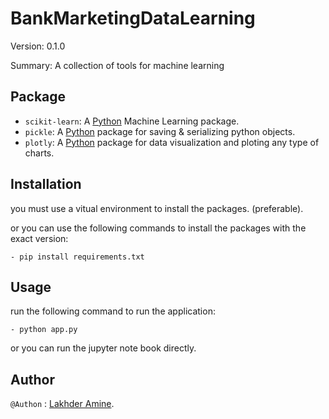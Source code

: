 # BankMarketingDataLearning

Version: 0.1.0

Summary: A collection of tools for machine learning

## Package

- `scikit-learn`: A [Python](#Python) Machine Learning package.
- `pickle`: A [Python](#Python) package for saving & serializing python objects.
- `plotly`: A [Python](#Python) package for data visualization and ploting any type of charts.

## Installation

you must use a vitual environment to install the packages. (preferable).

or you can use the following commands to install the packages with the exact version:

    - pip install requirements.txt

## Usage

run the following command to run the application:

    - python app.py

or you can run the jupyter note book directly.

## Author

`@Authon` : [Lakhder Amine](#Author).

